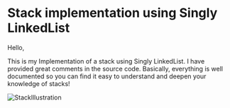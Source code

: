 # Stack implementation using Singly LinkedList
Hello,

This is my Implementation of a stack using Singly LinkedList. I have provided great comments in the source code. Basically, everything is well documented so you can find it easy
to understand and deepen your knowledge of stacks!

![StackIllustration](https://user-images.githubusercontent.com/84100829/136711668-b49d41cb-9764-4263-90c2-91e7b8ffd9de.png)




